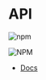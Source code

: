 # API
![npm](https://img.shields.io/npm/v/simple-user-api.svg)

![NPM](https://img.shields.io/npm/l/simple-user-api.svg)

* [Docs](https://docs.jacksonmooring.com/user-centered-api)
